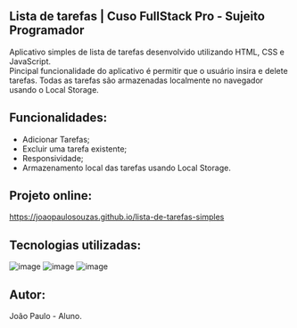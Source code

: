 ## Lista de tarefas | Cuso FullStack Pro - Sujeito Programador
Aplicativo simples de lista de tarefas desenvolvido utilizando HTML, CSS e JavaScript.<br>
Pincipal funcionalidade do aplicativo é permitir que o usuário insira e delete tarefas.
Todas as tarefas são armazenadas localmente no navegador usando o Local Storage.

## Funcionalidades:
- Adicionar Tarefas;
- Excluir uma tarefa existente;
- Responsividade;
- Armazenamento local das tarefas usando Local Storage.

## Projeto online:
https://joaopaulosouzas.github.io/lista-de-tarefas-simples

## Tecnologias utilizadas:
![image](https://github.com/user-attachments/assets/41cba1c1-fdda-4b11-9094-aedd6308cb95)
![image](https://github.com/user-attachments/assets/ea1d90d6-34b2-4d1e-bce6-1bd492cbe503)
![image](https://github.com/user-attachments/assets/348e765f-2eaa-4d0d-9cf2-a4d97d0ab377)

## Autor:
João Paulo - Aluno.
